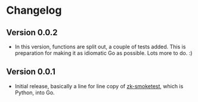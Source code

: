 # Changelog

## Version 0.0.2

* In this version, functions are split out, a couple of tests added. This is preparation for making it as idiomatic Go as possible. Lots more to do. :)

## Version 0.0.1

* Initial release, basically a line for line copy of [zk-smoketest](https://github.com/phunt/zk-smoketest), which is Python, into Go.
